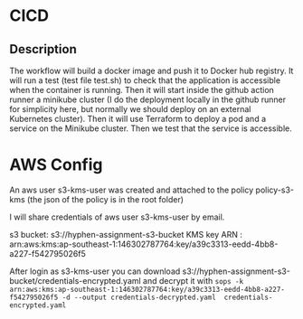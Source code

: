 # CICD
## Description
The workflow will build a docker image and push it to Docker hub registry.
It will run a test (test file test.sh) to check that the application is accessible when the container is running.
Then it will start inside the github action runner a minikube cluster (I do the deployment locally in the github runner for simplicity here, but normally we should deploy on an external Kubernetes cluster).
Then it will use Terraform to deploy a pod and a service on the Minikube cluster.
Then we test that the service is accessible.


# AWS Config

An aws user s3-kms-user was created and attached to the policy policy-s3-kms (the json of the policy is in the root folder) 

I will share credentials of aws user s3-kms-user by email.

s3 bucket: s3://hyphen-assignment-s3-bucket
KMS key ARN : arn:aws:kms:ap-southeast-1:146302787764:key/a39c3313-eedd-4bb8-a227-f542795026f5

After login as s3-kms-user you can download s3://hyphen-assignment-s3-bucket/credentials-encrypted.yaml and decrypt it with
``` sops -k arn:aws:kms:ap-southeast-1:146302787764:key/a39c3313-eedd-4bb8-a227-f542795026f5 -d --output credentials-decrypted.yaml  credentials-encrypted.yaml ```
